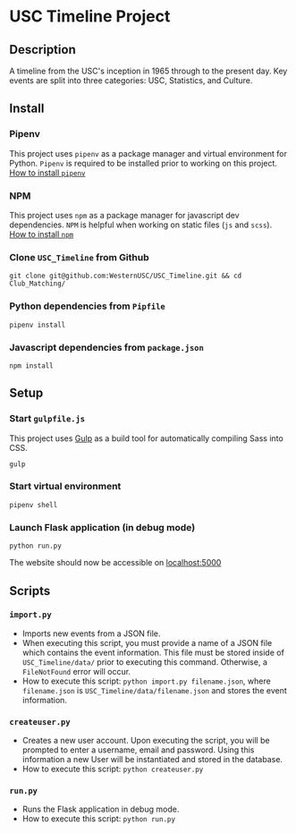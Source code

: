# USC Timeline Project

## Description

A timeline from the USC's inception in 1965 through to the present day. Key events are split into three categories: USC,
 Statistics, and Culture.

## Install

### Pipenv

This project uses `pipenv` as a package manager and virtual environment for Python. `Pipenv` is required to be installed prior 
to working on this project.  
[How to install `pipenv`](https://pipenv.pypa.io/en/latest/#install-pipenv-today)

### NPM
This project uses `npm` as a package manager for javascript dev dependencies. `NPM` is helpful when working on static
files (`js` and `scss`).  
[How to install `npm`](https://www.npmjs.com/get-npm)

### Clone `USC_Timeline` from Github
```commandline
git clone git@github.com:WesternUSC/USC_Timeline.git && cd Club_Matching/
```
### Python dependencies from `Pipfile`
```commandline
pipenv install
```
### Javascript dependencies from `package.json`
```commandline
npm install
```

## Setup

### Start `gulpfile.js`
This project uses [Gulp](https://gulpjs.com/) as a build tool for automatically compiling Sass into CSS.  
```commandline
gulp
```

### Start virtual environment
```commandline
pipenv shell
```

### Launch Flask application (in debug mode)
```commandline
python run.py
```

The website should now be accessible on [localhost:5000](http://localhost:5000)

## Scripts

### `import.py`
- Imports new events from a JSON file.
- When executing this script, you must provide a name of a JSON file which contains the event information. This file
must be stored inside of `USC_Timeline/data/` prior to executing this command. Otherwise, a `FileNotFound` error will
occur.
- How to execute this script: `python import.py filename.json`, where `filename.json` is
`USC_Timeline/data/filename.json` and stores the event information.

### `createuser.py`
- Creates a new user account. Upon executing the script, you will be prompted to enter a username, email and
password. Using this information a new User will be instantiated and stored in
the database.
- How to execute this script: `python createuser.py`

### `run.py`
- Runs the Flask application in debug mode.
- How to execute this script: `python run.py`
